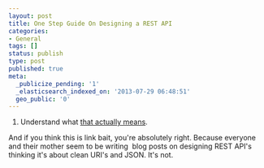 ```yaml
---
layout: post
title: One Step Guide On Designing a REST API
categories:
- General
tags: []
status: publish
type: post
published: true
meta:
  _publicize_pending: '1'
  _elasticsearch_indexed_on: '2013-07-29 06:48:51'
  geo_public: '0'
---
```

1. Understand what <a href="http://roy.gbiv.com/untangled/2008/rest-apis-must-be-hypertext-driven">that actually means</a>.

And if you think this is link bait, you're absolutely right. Because everyone and their mother seem to be writing  blog posts on designing REST API's thinking it's about clean URI's and JSON. It's not.
